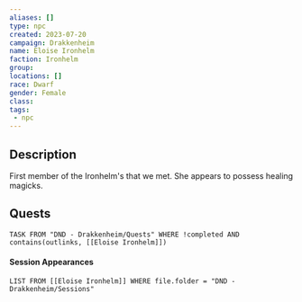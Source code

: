 ```yaml
---
aliases: []
type: npc
created: 2023-07-20
campaign: Drakkenheim
name: Eloise Ironhelm
faction: Ironhelm
group:
locations: []
race: Dwarf
gender: Female
class:
tags:
 - npc
---
```


## Description

First member of the Ironhelm's that we met. She appears to possess healing magicks.



## Quests
```dataview
TASK FROM "DND - Drakkenheim/Quests" WHERE !completed AND contains(outlinks, [[Eloise Ironhelm]]) 
```

#### Session Appearances
```dataview
LIST FROM [[Eloise Ironhelm]] WHERE file.folder = "DND - Drakkenheim/Sessions"
```



